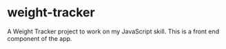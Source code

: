 # weight-tracker
A Weight Tracker project to work on my JavaScript skill. This is a front end component of the app.